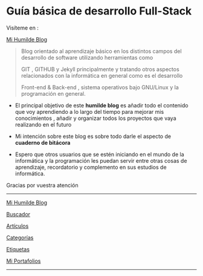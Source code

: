 
# Guía básica de desarrollo Full-Stack

Visíteme en :

[Mi Humilde Blog](https://rvsweb.github.io/blog/)

>
> Blog orientado al aprendizaje básico en los distintos campos del desarrollo de software utilizando herramientas como
>
> GIT , GITHUB y Jekyll principalmente y tratando otros aspectos relacionados con la informática en general como es el
> desarrollo 
>
> Front-end & Back-end , sistema operativos bajo GNU/Linux y la programación en general.

* El principal objetivo de este **humilde blog** es añadir todo el contenido que voy aprendiendo a lo largo del tiempo para mejorar mis conocimientos , añadir y organizar todos los proyectos que vaya realizando en el futuro

* Mi intención sobre este blog es sobre todo darle el aspecto de **cuaderno de bitácora**

* Espero que otros usuarios que se estén iniciando en el mundo de la informática y la programación les puedan servir entre otras cosas de aprendizaje, recordatorio y complemento en sus estudios de informática.

Gracias por vuestra atención

* * *

[Mi Humilde Blog](https://rvsweb.github.io/blog/)

[Buscador](https://rvsweb.github.io/blog/buscador/)

[Artículos](https://rvsweb.github.io/blog/year-archive/)

[Categorías](https://rvsweb.github.io/blog/categories/)

[Etiquetas](https://rvsweb.github.io/blog/tags/)

[Mi Portafolios](https://rvsweb.github.io/blog/portfolio/)

* * *
